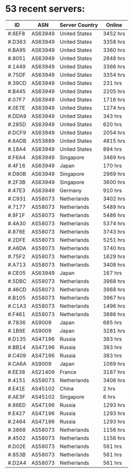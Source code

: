 # 53 recent servers:

| ID | ASN | Server Country | Online |
| ------ | ------ | ------ | ------ |
| #.6EF8 | AS63949 | United States | 3452 hrs |
| #.D363 | AS63949 | United States | 3358 hrs |
| #.BA95 | AS63949 | United States | 3360 hrs |
| #.8051 | AS63949 | United States | 2848 hrs |
| #.1449 | AS63949 | United States | 3366 hrs |
| #.75DF | AS63949 | United States | 3354 hrs |
| #.39CD | AS63949 | United States | 231 hrs |
| #.B445 | AS63949 | United States | 2205 hrs |
| #.07F7 | AS63949 | United States | 1716 hrs |
| #.0E7E | AS63949 | United States | 1274 hrs |
| #.DDA9 | AS63949 | United States | 343 hrs |
| #.285D | AS63949 | United States | 620 hrs |
| #.DCF9 | AS63949 | United States | 2054 hrs |
| #.6ADB | AS53889 | United States | 4815 hrs |
| #.18A4 | AS63949 | United States | 894 hrs |
| #.F6A4 | AS63949 | Singapore | 3469 hrs |
| #.4F16 | AS63949 | Japan | 170 hrs |
| #.D80B | AS63949 | Singapore | 2969 hrs |
| #.2F3B | AS63949 | Singapore | 3600 hrs |
| #.47E3 | AS63949 | Germany | 910 hrs |
| #.C931 | AS58073 | Netherlands | 3402 hrs |
| #.7177 | AS58073 | Netherlands | 5489 hrs |
| #.8F1F | AS58073 | Netherlands | 5486 hrs |
| #.4A30 | AS58073 | Netherlands | 5374 hrs |
| #.876E | AS58073 | Netherlands | 3743 hrs |
| #.2DFE | AS58073 | Netherlands | 5251 hrs |
| #.A6DA | AS58073 | Netherlands | 3740 hrs |
| #.75F2 | AS58073 | Netherlands | 1629 hrs |
| #.A713 | AS58073 | Netherlands | 3408 hrs |
| #.CE05 | AS63949 | Japan | 167 hrs |
| #.5DBC | AS58073 | Netherlands | 3968 hrs |
| #.46CD | AS58073 | Netherlands | 3968 hrs |
| #.B105 | AS58073 | Netherlands | 3967 hrs |
| #.C1A3 | AS58073 | Netherlands | 1496 hrs |
| #.F461 | AS58073 | Netherlands | 3886 hrs |
| #.7836 | AS9009 | Japan | 685 hrs |
| #.1B9E | AS9009 | Japan | 3281 hrs |
| #.D135 | AS47196 | Russia | 383 hrs |
| #.BB14 | AS47196 | Russia | 383 hrs |
| #.C409 | AS47196 | Russia | 383 hrs |
| #.CA6A | AS9009 | Japan | 1069 hrs |
| #.EE38 | AS21409 | France | 3187 hrs |
| #.4151 | AS58073 | Netherlands | 3406 hrs |
| #.E41E | AS45102 | China | 2 hrs |
| #.AE3F | AS45102 | Singapore | 6 hrs |
| #.86ED | AS47196 | Russia | 1293 hrs |
| #.E427 | AS47196 | Russia | 1293 hrs |
| #.2464 | AS47196 | Russia | 1293 hrs |
| #.3868 | AS58073 | Netherlands | 1156 hrs |
| #.4502 | AS58073 | Netherlands | 1156 hrs |
| #.D02E | AS58073 | Netherlands | 561 hrs |
| #.853B | AS58073 | Netherlands | 561 hrs |
| #.D2A4 | AS58073 | Netherlands | 561 hrs |

